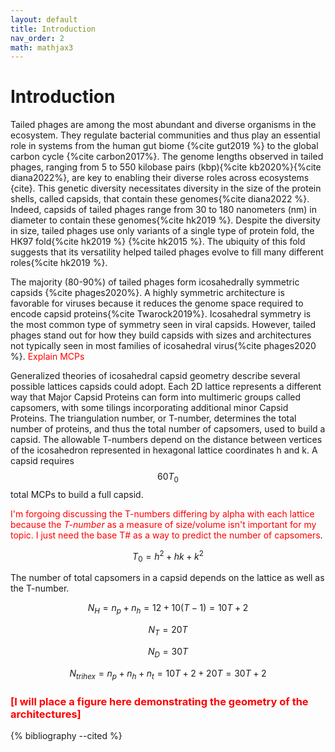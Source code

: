 ```yaml
---
layout: default
title: Introduction
nav_order: 2
math: mathjax3
---
```


<script type="text/javascript" src="http://cdn.mathjax.org/mathjax/latest/MathJax.js?config=TeX-AMS-MML_HTMLorMML"></script>

# Introduction

Tailed phages are among the most abundant and diverse organisms in the ecosystem. They regulate bacterial communities and
thus play an essential role in systems from the human gut biome {%cite gut2019 %} to the global carbon cycle {%cite carbon2017%}. The genome lengths
observed in tailed phages, ranging from 5 to 550 kilobase pairs (kbp){%cite kb2020%}{%cite diana2022%}, are key to enabling their diverse roles across
ecosystems {cite}. This genetic diversity necessitates diversity in the size of the protein shells, called capsids, that 
contain these genomes{%cite diana2022 %}. Indeed, capsids of tailed phages range from 30 to 180 nanometers (nm) in diameter to contain 
these genomes{%cite hk2019 %}. Despite the diversity in size, tailed phages use only variants of a single type of protein fold, the 
HK97 fold{%cite hk2019 %} {%cite hk2015 %}. The ubiquity of this fold suggests that its versatility helped tailed phages evolve to fill
many different roles{%cite hk2019 %}.

The majority (80-90%) of tailed phages form icosahedrally symmetric capsids {%cite phages2020%}. A highly symmetric architecture is favorable 
for viruses because it reduces the genome space required to encode capsid proteins{%cite Twarock2019%}. Icosahedral symmetry is the most common 
type of symmetry seen in viral capsids. However, tailed phages stand out for how they build capsids with sizes and architectures 
not typically seen in most families of icosahedral virus{%cite phages2020 %}. <span style="color:red">Explain MCPs</span>

Generalized theories of icosahedral capsid geometry describe several possible lattices capsids could adopt. Each 2D lattice 
represents a different way that Major Capsid Proteins can form into multimeric groups called capsomers, with some tilings 
incorporating additional minor Capsid Proteins. The triangulation number, or T-number, determines the total number of proteins, 
and thus the total number of capsomers, used to build a capsid. The allowable T-numbers depend on the distance between vertices 
of the icosahedron represented in hexagonal lattice coordinates h and k. A capsid requires $$60T_0$$ total MCPs to build a 
full capsid.

<span style="color:red">I'm forgoing discussing the T-numbers differing by alpha with each lattice because the *T-number* as a measure of size/volume isn't important for my topic. I just need the base T# as a way to predict the number of capsomers</span>.

$$
\begin{equation}
    T_0 = h^2 + hk + k^2
\end{equation}
$$

The number of total capsomers in a capsid depends on the lattice as well as the T-number.

$$
\begin{equation}
    N_H = n_p + n_h = 12 + 10(T-1) = 10T + 2
\end{equation}
$$

$$
\begin{equation}
    N_T = 20T
\end{equation}
$$

$$
\begin{equation}
    N_D = 30T
\end{equation}
$$

$$
\begin{equation}
    N_{trihex} = n_p + n_h + n_t = 10T + 2 + 20T = 30T + 2
\end{equation}
$$

### <span style="color:red">[I will place a figure here demonstrating the geometry of the architectures]</span>


{% bibliography --cited %}